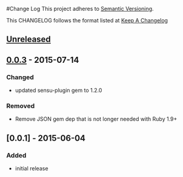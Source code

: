 #Change Log
This project adheres to [Semantic Versioning](http://semver.org/).

This CHANGELOG follows the format listed at [Keep A Changelog](http://keepachangelog.com/)

## [Unreleased]

## [0.0.3] - 2015-07-14
### Changed
- updated sensu-plugin gem to 1.2.0

### Removed
- Remove JSON gem dep that is not longer needed with Ruby 1.9+

## [0.0.1] - 2015-06-04
### Added
- initial release

[Unreleased]: https://github.com/sensu-plugins/sensu-plugins-monit/compare/0.0.3...HEAD
[0.0.3]: https://github.com/sensu-plugins/sensu-plugins-monit/compare/0.0.1...0.0.3
[0.0.2]: https://github.com/sensu-plugins/sensu-plugins-monit/compare/0.0.1...0.0.2
